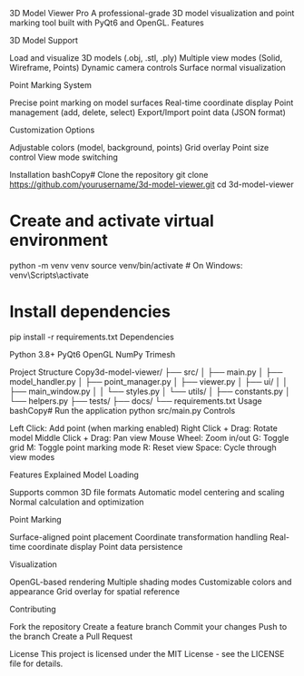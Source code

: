 3D Model Viewer Pro
A professional-grade 3D model visualization and point marking tool built with PyQt6 and OpenGL.
Features

3D Model Support

Load and visualize 3D models (.obj, .stl, .ply)
Multiple view modes (Solid, Wireframe, Points)
Dynamic camera controls
Surface normal visualization


Point Marking System

Precise point marking on model surfaces
Real-time coordinate display
Point management (add, delete, select)
Export/Import point data (JSON format)


Customization Options

Adjustable colors (model, background, points)
Grid overlay
Point size control
View mode switching



Installation
bashCopy# Clone the repository
git clone https://github.com/yourusername/3d-model-viewer.git
cd 3d-model-viewer

# Create and activate virtual environment
python -m venv venv
source venv/bin/activate  # On Windows: venv\Scripts\activate

# Install dependencies
pip install -r requirements.txt
Dependencies

Python 3.8+
PyQt6
OpenGL
NumPy
Trimesh

Project Structure
Copy3d-model-viewer/
├── src/
│   ├── main.py
│   ├── model_handler.py
│   ├── point_manager.py
│   ├── viewer.py
│   ├── ui/
│   │   ├── main_window.py
│   │   └── styles.py
│   └── utils/
│       ├── constants.py
│       └── helpers.py
├── tests/
├── docs/
└── requirements.txt
Usage
bashCopy# Run the application
python src/main.py
Controls

Left Click: Add point (when marking enabled)
Right Click + Drag: Rotate model
Middle Click + Drag: Pan view
Mouse Wheel: Zoom in/out
G: Toggle grid
M: Toggle point marking mode
R: Reset view
Space: Cycle through view modes

Features Explained
Model Loading

Supports common 3D file formats
Automatic model centering and scaling
Normal calculation and optimization

Point Marking

Surface-aligned point placement
Coordinate transformation handling
Real-time coordinate display
Point data persistence

Visualization

OpenGL-based rendering
Multiple shading modes
Customizable colors and appearance
Grid overlay for spatial reference

Contributing

Fork the repository
Create a feature branch
Commit your changes
Push to the branch
Create a Pull Request

License
This project is licensed under the MIT License - see the LICENSE file for details.
